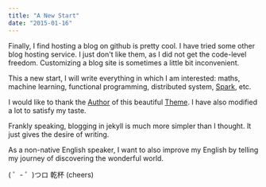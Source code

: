 ```yaml
---
title: "A New Start"
date: "2015-01-16"
---
```


Finally, I find hosting a blog on github is pretty cool. I have tried some other blog hosting service. I just don't like them, as I did not get the code-level freedom. Customizing a blog site is sometimes a little bit inconvenient.

This a new start, I will write everything in which I am interested: maths, machine learning, functional programming, distributed system, [Spark](http://spark.apache.org/), etc.

I would like to thank the [Author](https://twitter.com/railsr7) of this beautiful [Theme](https://github.com/railsr/autm-rb). I have also modified a lot to satisfy my taste.

Frankly speaking, blogging in jekyll is much more simpler than I thought. It just gives the desire of writing.

As a non-native English speaker, I want to also improve my English by telling my journey of discovering the wonderful world.

( ゜- ゜)つロ 乾杯 (cheers)
